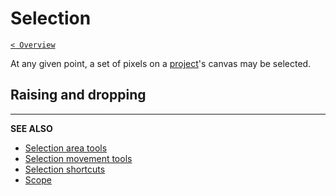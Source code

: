 # Selection

[`< Overview`](./README.md)

At any given point, a set of pixels on a [project](./project.md)'s canvas may be selected.

<!-- TODO -->

## Raising and dropping

<!-- TODO -->

---

**SEE ALSO**

* [Selection area tools](./sel-area-tools.md)
* [Selection movement tools](./sel-move-tools.md)
* [Selection shortcuts](./shortcuts.md#selection)
* [Scope](./scope.md)
